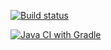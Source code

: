 [![Build status](https://ci.appveyor.com/api/projects/status/uxr4c5pj05n7ry7r?svg=true)](https://ci.appveyor.com/project/Anjelika14/automatic-testing)

[![Java CI with Gradle](https://github.com/Anjelika14/Automatic-testing/actions/workflows/gradle.yml/badge.svg)](https://github.com/Anjelika14/Automatic-testing/actions/workflows/gradle.yml)

